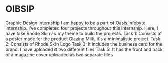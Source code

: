 # OIBSIP
Graphic Design Internship
I am happy to be a part of Oasis Infobyte internship. I've completed four projects throughout this internship.
Here, I have take Rhode Skin as my theme to build the projects.
Task 1: Consists of a poster made for the product Glazing Milk, it's a minimalistic project.
Task 2: Consists of Rhode Skin Logo 
Task 3: It includes the business card for the brand. I have uploaded it two different files
Task 5: It has the front and back of a magazine cover uploaded as two separate files
